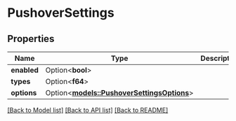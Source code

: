 # PushoverSettings

## Properties

Name | Type | Description | Notes
------------ | ------------- | ------------- | -------------
**enabled** | Option<**bool**> |  | [optional]
**types** | Option<**f64**> |  | [optional]
**options** | Option<[**models::PushoverSettingsOptions**](PushoverSettings_options.md)> |  | [optional]

[[Back to Model list]](../README.md#documentation-for-models) [[Back to API list]](../README.md#documentation-for-api-endpoints) [[Back to README]](../README.md)


